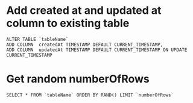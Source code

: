 # Add created at and updated at column to existing table
    ALTER TABLE `tableName` 
    ADD COLUMN  createdAt TIMESTAMP DEFAULT CURRENT_TIMESTAMP,
    ADD COLUMN  updatedAt TIMESTAMP DEFAULT CURRENT_TIMESTAMP ON UPDATE CURRENT_TIMESTAMP

# Get random numberOfRows 
    SELECT * FROM `tableName` ORDER BY RAND() LIMIT `numberOfRows`

